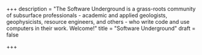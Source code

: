 +++
description = "The Software Underground is a grass-roots community of subsurface professionals - academic and applied geologists, geophysicists, resource engineers, and others - who write code and use computers in their work. Welcome!"
title = "Software Underground"
draft = false

+++
